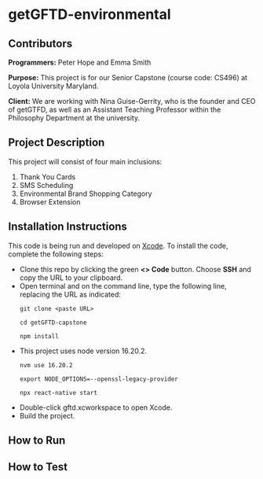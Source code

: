 # getGFTD-environmental

## Contributors
**Programmers:** Peter Hope and Emma Smith

**Purpose:** This project is for our Senior Capstone (course code: CS496) at Loyola University Maryland. 

**Client:** We are working with Nina Guise-Gerrity, who is the founder and CEO of getGTFD, as well as an Assistant Teaching Professor within the Philosophy Department at the university.

## Project Description

This project will consist of four main inclusions:
1. Thank You Cards
2. SMS Scheduling
3. Environmental Brand Shopping Category
4. Browser Extension

## Installation Instructions

This code is being run and developed on [Xcode](https://developer.apple.com/xcode/). To install the code, complete the following steps: 

* Clone this repo by clicking the green **<> Code** button. Choose **SSH** and copy the URL to your clipboard.
* Open terminal and on the command line, type the following line, replacing the URL as indicated:
   ```
   git clone <paste URL>
   ```
   ```
   cd getGFTD-capstone
   ```
   ```
   npm install
   ```
* This project uses node version 16.20.2.
   ```
   nvm use 16.20.2
   ```
   ```
   export NODE_OPTIONS=--openssl-legacy-provider
   ```
   ```
   npx react-native start
   ```
* Double-click gftd.xcworkspace to open Xcode.
* Build the project.

## How to Run

## How to Test
